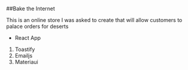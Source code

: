 ##Bake the Internet

This is an online store I was asked to create that will allow customers to palace orders for deserts

- React App

1. Toastify
2. Emailjs
3. Materiaui
